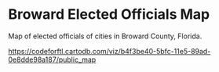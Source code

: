 # Broward Elected Officials Map

Map of elected officials of cities in Broward County, Florida.

https://codeforftl.cartodb.com/viz/b4f3be40-5bfc-11e5-89ad-0e8dde98a187/public_map

